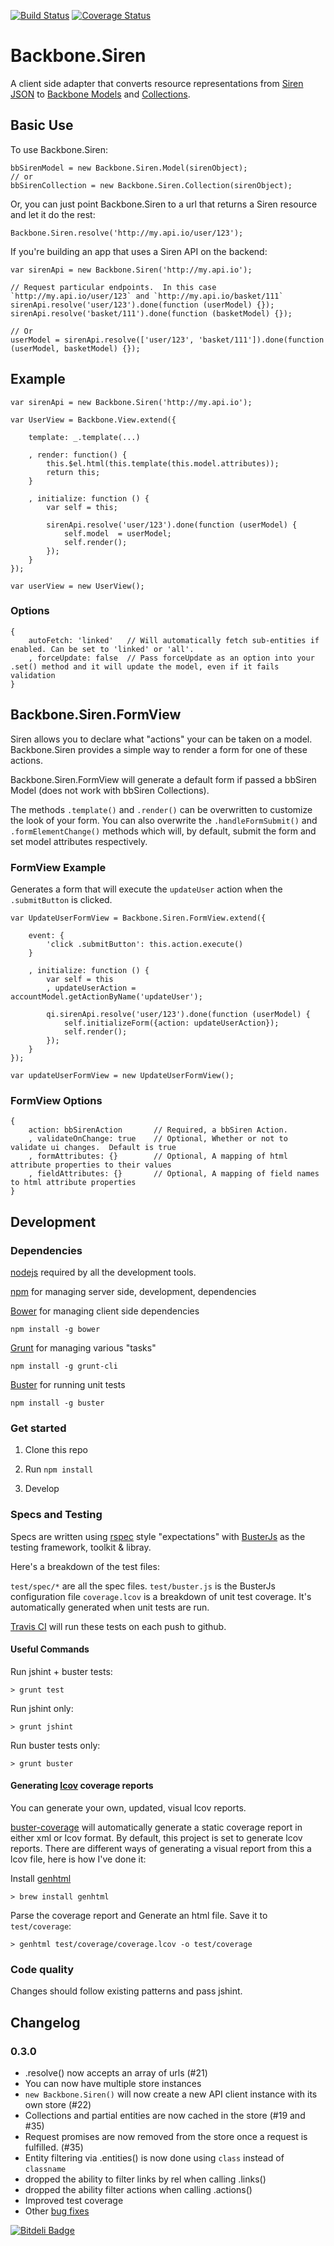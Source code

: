 [![Build Status](https://travis-ci.org/kiva/backbone.siren.png)](https://travis-ci.org/kiva/backbone.siren)
[![Coverage Status](https://coveralls.io/repos/kiva/backbone.siren/badge.png?branch=master)](https://coveralls.io/r/kiva/backbone.siren?branch=master)
# Backbone.Siren

A client side adapter that converts resource representations from [Siren JSON](https://github.com/kevinswiber/siren) to [Backbone Models](http://backbonejs.org/#Model) and [Collections](http://backbonejs.org/#Collection).

## Basic Use

To use Backbone.Siren:

```
bbSirenModel = new Backbone.Siren.Model(sirenObject);
// or
bbSirenCollection = new Backbone.Siren.Collection(sirenObject);
```

Or, you can just point Backbone.Siren to a url that returns a Siren resource and let it do the rest:

```
Backbone.Siren.resolve('http://my.api.io/user/123');
```

If you're building an app that uses a Siren API on the backend:

```
var sirenApi = new Backbone.Siren('http://my.api.io');

// Request particular endpoints.  In this case `http://my.api.io/user/123` and `http://my.api.io/basket/111`
sirenApi.resolve('user/123').done(function (userModel) {});
sirenApi.resolve('basket/111').done(function (basketModel) {});

// Or
userModel = sirenApi.resolve(['user/123', 'basket/111']).done(function (userModel, basketModel) {});

```

## Example

```
var sirenApi = new Backbone.Siren('http://my.api.io');

var UserView = Backbone.View.extend({

	template: _.template(...)

	, render: function() {
		this.$el.html(this.template(this.model.attributes));
		return this;
	}

	, initialize: function () {
		var self = this;

		sirenApi.resolve('user/123').done(function (userModel) {
			self.model  = userModel;
			self.render();
		});
	}
});

var userView = new UserView();
```

### Options

```
{
    autoFetch: 'linked'   // Will automatically fetch sub-entities if enabled. Can be set to 'linked' or 'all'.
    , forceUpdate: false  // Pass forceUpdate as an option into your .set() method and it will update the model, even if it fails validation
}
```

## Backbone.Siren.FormView

Siren allows you to declare what "actions" your can be taken on a model.  Backbone.Siren provides a simple way to render a form for one of these actions.

Backbone.Siren.FormView will generate a default form if passed a bbSiren Model (does not work with bbSiren Collections).



The methods `.template()` and `.render()` can be overwritten to customize the look of your form.
You can also overwrite the `.handleFormSubmit()` and `.formElementChange()` methods which will, by default, submit the form and set model attributes respectively.

### FormView Example

Generates a form that will execute the `updateUser` action when the `.submitButton` is clicked.

```
var UpdateUserFormView = Backbone.Siren.FormView.extend({

	event: {
        'click .submitButton': this.action.execute()
	}

	, initialize: function () {
        var self = this
        , updateUserAction = accountModel.getActionByName('updateUser');

	    qi.sirenApi.resolve('user/123').done(function (userModel) {
			self.initializeForm({action: updateUserAction});
			self.render();
        });
	}
});

var updateUserFormView = new UpdateUserFormView();

```

### FormView Options

```
{
    action: bbSirenAction       // Required, a bbSiren Action.
    , validateOnChange: true    // Optional, Whether or not to validate ui changes.  Default is true
    , formAttributes: {}        // Optional, A mapping of html attribute properties to their values
    , fieldAttributes: {}       // Optional, A mapping of field names to html attribute properties
}
```

## Development

### Dependencies

[nodejs](http://nodejs.org/) required by all the development tools.

[npm](https://npmjs.org/) for managing server side, development, dependencies

[Bower](https://github.com/twitter/bower) for managing client side dependencies
```
npm install -g bower
```

[Grunt](http://gruntjs.com/) for managing various "tasks"
```
npm install -g grunt-cli
```

[Buster](http://docs.busterjs.org) for running unit tests
```
npm install -g buster
```

### Get started

1. Clone this repo

2. Run `npm install`

3. Develop

### Specs and Testing

Specs are written using [rspec](http://rspec.info/) style "expectations" with [BusterJs](http://docs.busterjs.org/en/latest/) as the testing framework, toolkit & libray.

Here's a breakdown of the test files:

`test/spec/*` are all the spec files.
`test/buster.js` is the BusterJs configuration file
`coverage.lcov` is a breakdown of unit test coverage. It's automatically generated when unit tests are run.

[Travis CI](travis-ci.org/kiva/backbone.siren) will run these tests on each push to github.

#### Useful Commands

Run jshint + buster tests:
```
> grunt test
```

Run jshint only:
```
> grunt jshint
```

Run buster tests only:
```
> grunt buster
```

#### Generating [lcov](http://ltp.sourceforge.net/coverage/lcov.php) coverage reports

You can generate your own, updated, visual lcov reports.

[buster-coverage](https://github.com/ebi/buster-coverage) will automatically generate a static coverage report in either xml or lcov format.
By default, this project is set to generate lcov reports.  There are different ways of generating a visual report from this a lcov file, here is how I've done it:

Install [genhtml](http://linux.die.net/man/1/genhtml)
```
> brew install genhtml
```

Parse the coverage report and Generate an html file.  Save it to `test/coverage`:
```
> genhtml test/coverage/coverage.lcov -o test/coverage
```

### Code quality

Changes should follow existing patterns and pass jshint.

## Changelog

### 0.3.0

* .resolve() now accepts an array of urls (#21)
* You can now have multiple store instances
* `new Backbone.Siren()` will now create a new API client instance with its own store (#22)
* Collections and partial entities are now cached in the store (#19 and #35)
* Request promises are now removed from the store once a request is fulfilled. (#35)
* Entity filtering via .entities() is now done using `class` instead of `classname`
* dropped the ability to filter links by rel when calling .links()
* dropped the ability filter actions when calling .actions()
* Improved test coverage
* Other [bug fixes](https://github.com/kiva/backbone.siren/issues?milestone=1&page=1&state=closed)

 [![Bitdeli Badge](https://d2weczhvl823v0.cloudfront.net/kiva/backbone.siren/trend.png)](https://bitdeli.com/free "Bitdeli Badge")